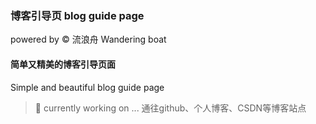 
### 博客引导页 blog guide page

powered by &copy; 流浪舟 Wandering boat

#### 简单又精美的博客引导页面
Simple and beautiful blog guide page

> 🔭  currently working on ...
>通往github、个人博客、CSDN等博客站点

